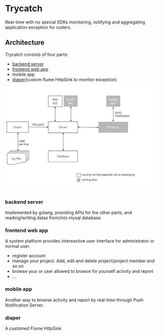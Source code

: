 # Trycatch
Real-time with no special SDKs monitoring, notifying and aggregating application exception for coders.
## Architecture
Trycatch consists of four parts:

 - [backend server](https://github.com/danceyoung/trycatch-server)
 - [frontend web app](https://github.com/danceyoung/trycatch-intereactiveUIs)
 - mobile app
 - [diaper](https://github.com/danceyoung/trycatch-flumediaper)(custom flume HttpSink to monitor exception)
 
 ![architecture](https://github.com/danceyoung/trycatch/blob/master/resource/architecture.png?raw=true)
 ### backend server
 Implemented by golang, providing APIs for the other parts, and reading/writing datas from/into mysql database.
 ### frontend web app
A system platform provides intereactive user interface for administrator or normal user.
 - register account
 - manage your project. Add, edit and delete project/project member and so on
 - browse your or user allowed to browse for yourself activity and report
 - ...
 ### mobile app
 Another way to browse activity and report by real-time through Push Notification Server.
 ### diaper
 A customed Flume HttpSink
